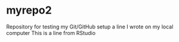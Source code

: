# myrepo2
Repository for testing my Git/GitHub setup
a line I wrote on my local computer
This is a line from RStudio